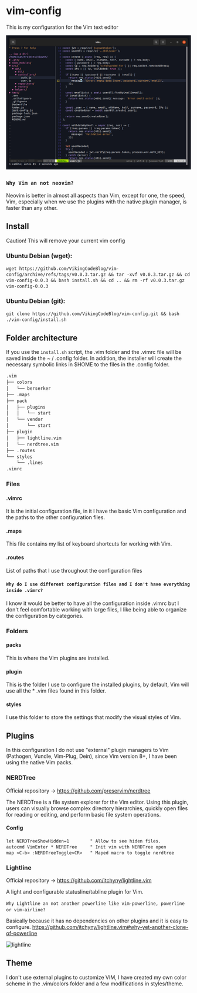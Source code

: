 # vim-config

This is my configuration for the Vim text editor

![screenshot](./screenshot.png)

### `Why Vim an not neovim?`
Neovim is better in almost all aspects than Vim, except for one, the speed, Vim, especially when we use the plugins with the native plugin manager, is faster than any other.
## Install
Caution! This will remove your current vim config

### Ubuntu Debian (wget):
```
wget https://github.com/VikingCodeBlog/vim-config/archive/refs/tags/v0.0.3.tar.gz && tar -xvf v0.0.3.tar.gz && cd vim-config-0.0.3 && bash install.sh && cd .. && rm -rf v0.0.3.tar.gz vim-config-0.0.3

```

### Ubuntu Debian (git):
```
git clone https://github.com/VikingCodeBlog/vim-config.git && bash ./vim-config/install.sh

```

## Folder architecture
If you use the `install.sh` script, the .vim folder and the .vimrc file will be saved inside the ~ / .config folder. In addition, the installer will create the necessary symbolic links in $HOME to the files in the .config folder.

```bash
.vim
├── colors
│   └── berserker
├── .maps
├── pack
│   ├── plugins
│   │   └── start
│   └── vendor
│       └── start
├── plugin
│   ├── lightline.vim
│   └── nerdtree.vim
├── .routes
└── styles
    └── .lines
.vimrc
```

### Files
#### .vimrc
It is the initial configuration file, in it I have the basic Vim configuration and the paths to the other configuration files.
#### .maps
This file contains my list of keyboard shortcuts for working with Vim.

#### .routes
List of paths that I use throughout the configuration files

#### `Why do I use different configuration files and I don't have everything inside .vimrc?`
I know it would be better to have all the configuration inside .vimrc but I don't feel comfortable working with large files, I like being able to organize the configuration by categories.

### Folders
#### packs
This is where the Vim plugins are installed.

#### plugin
This is the folder I use to configure the installed plugins, by default, Vim will use all the * .vim files found in this folder.
#### styles
I use this folder to store the settings that modify the visual styles of Vim.

## Plugins
In this configuration I do not use "external" plugin managers to Vim (Pathogen, Vundle, Vim-Plug, Dein), since Vim version 8+, I have been using the native Vim packs.

### NERDTree
Official repository -> https://github.com/preservim/nerdtree

The NERDTree is a file system explorer for the Vim editor. Using this plugin, users can visually browse complex directory hierarchies, quickly open files for reading or editing, and perform basic file system operations.

#### Config

```vim
let NERDTreeShowHidden=1        " Allow to see hiden files.
autocmd VimEnter * NERDTree     " Init vim with NERDTree open
map <C-b> :NERDTreeToggle<CR>   " Maped macro to toggle nerdtree
```

### Lightline
Official repository -> https://github.com/itchyny/lightline.vim

A light and configurable statusline/tabline plugin for Vim.

`Why Lightline an not another powerline like vim-powerline, powerline or vim-airline?`

Basically because it has no dependencies on other plugins and it is easy to configure.
https://github.com/itchyny/lightline.vim#why-yet-another-clone-of-powerline


![lightline](https://raw.githubusercontent.com/wiki/itchyny/lightline.vim/image/powerline.png)

## Theme
I don't use external plugins to customize VIM, I have created my own color scheme in the .vim/colors folder and a few modifications in styles/theme.